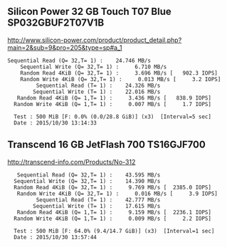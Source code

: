 ## Silicon Power 32 GB Touch T07 Blue SP032GBUF2T07V1B
http://www.silicon-power.com/product/product_detail.php?main=2&sub=9&pro=205&type=sp#a_1

```
Sequential Read (Q= 32,T= 1) :    24.746 MB/s
    Sequential Write (Q= 32,T= 1) :     6.710 MB/s
    Random Read 4KiB (Q= 32,T= 1) :     3.696 MB/s [   902.3 IOPS]
    Random Write 4KiB (Q= 32,T= 1) :     0.013 MB/s [     3.2 IOPS]
         Sequential Read (T= 1) :    24.326 MB/s
        Sequential Write (T= 1) :    22.016 MB/s
   Random Read 4KiB (Q= 1,T= 1) :     3.436 MB/s [   838.9 IOPS]
  Random Write 4KiB (Q= 1,T= 1) :     0.007 MB/s [     1.7 IOPS]

  Test : 500 MiB [F: 0.0% (0.0/28.8 GiB)] (x3)  [Interval=5 sec]
  Date : 2015/10/30 13:14:33
  ```

## Transcend 16 GB JetFlash 700 TS16GJF700
http://transcend-info.com/Products/No-312

```
   Sequential Read (Q= 32,T= 1) :    43.595 MB/s
  Sequential Write (Q= 32,T= 1) :    14.390 MB/s
  Random Read 4KiB (Q= 32,T= 1) :     9.769 MB/s [  2385.0 IOPS]
   Random Write 4KiB (Q= 32,T= 1) :     0.016 MB/s [     3.9 IOPS]
         Sequential Read (T= 1) :    42.777 MB/s
        Sequential Write (T= 1) :    17.615 MB/s
   Random Read 4KiB (Q= 1,T= 1) :     9.159 MB/s [  2236.1 IOPS]
  Random Write 4KiB (Q= 1,T= 1) :     0.009 MB/s [     2.2 IOPS]

  Test : 500 MiB [F: 64.0% (9.4/14.7 GiB)] (x3)  [Interval=1 sec]
  Date : 2015/10/30 13:57:44
```

